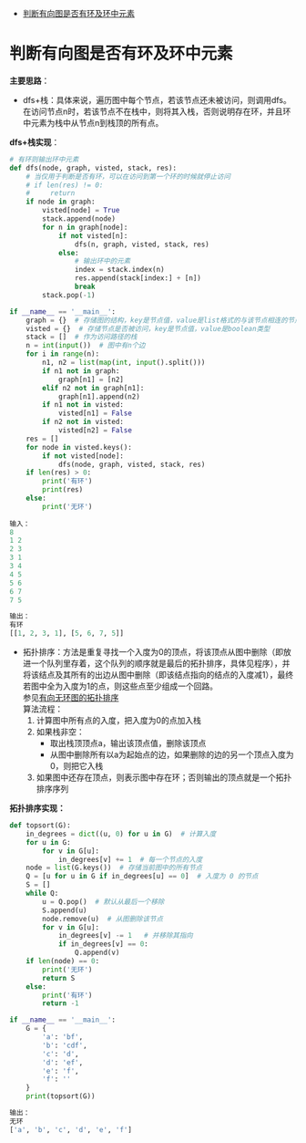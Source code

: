 * [判断有向图是否有环及环中元素](#判断有向图是否有环及环中元素)

# 判断有向图是否有环及环中元素
**主要思路**： 
- dfs+栈：具体来说，遍历图中每个节点，若该节点还未被访问，则调用dfs。在访问节点n时，若该节点不在栈中，则将其入栈，否则说明存在环，并且环中元素为栈中从节点n到栈顶的所有点。

**dfs+栈实现**：
```python
# 有环则输出环中元素
def dfs(node, graph, visted, stack, res):
    # 当仅用于判断是否有环，可以在访问到第一个环的时候就停止访问 
    # if len(res) != 0:
    #     return
    if node in graph:
        visted[node] = True
        stack.append(node)
        for n in graph[node]:
            if not visted[n]:
                dfs(n, graph, visted, stack, res)
            else:
                # 输出环中的元素
                index = stack.index(n)
                res.append(stack[index:] + [n])
                break
        stack.pop(-1)

if __name__ == '__main__':
    graph = {}  # 存储图的结构，key是节点值，value是list格式的与该节点相连的节点值
    visted = {}  # 存储节点是否被访问，key是节点值，value是boolean类型
    stack = []  # 作为访问路径的栈
    n = int(input())  # 图中有n个边
    for i in range(n):
        n1, n2 = list(map(int, input().split()))
        if n1 not in graph:
            graph[n1] = [n2]
        elif n2 not in graph[n1]:
            graph[n1].append(n2)
        if n1 not in visted:
            visted[n1] = False
        if n2 not in visted:
            visted[n2] = False
    res = []
    for node in visted.keys():
        if not visted[node]:
            dfs(node, graph, visted, stack, res)
    if len(res) > 0:
        print('有环')
        print(res)
    else:
        print('无环')
    
输入：
8
1 2
2 3
3 1
3 4
4 5
5 6
6 7
7 5

输出：
有环
[[1, 2, 3, 1], [5, 6, 7, 5]]
```
 
- 拓扑排序：方法是重复寻找一个入度为0的顶点，将该顶点从图中删除（即放进一个队列里存着，这个队列的顺序就是最后的拓扑排序，具体见程序），并将该结点及其所有的出边从图中删除（即该结点指向的结点的入度减1），最终若图中全为入度为1的点，则这些点至少组成一个回路。     
    参见[有向无环图的拓扑排序](https://www.cnblogs.com/en-heng/p/5085690.html)   
    算法流程：
    1. 计算图中所有点的入度，把入度为0的点加入栈
    2. 如果栈非空：
        - 取出栈顶顶点a，输出该顶点值，删除该顶点
        - 从图中删除所有以a为起始点的边，如果删除的边的另一个顶点入度为0，则把它入栈
    3. 如果图中还存在顶点，则表示图中存在环；否则输出的顶点就是一个拓扑排序序列

**拓扑排序实现：**

```python
def topsort(G):
    in_degrees = dict((u, 0) for u in G)  # 计算入度
    for u in G:
        for v in G[u]:
            in_degrees[v] += 1  # 每一个节点的入度
    node = list(G.keys())  # 存储当前图中的所有节点
    Q = [u for u in G if in_degrees[u] == 0]  # 入度为 0 的节点
    S = []
    while Q:
        u = Q.pop()  # 默认从最后一个移除
        S.append(u)
        node.remove(u)  # 从图删除该节点
        for v in G[u]:
            in_degrees[v] -= 1   # 并移除其指向
            if in_degrees[v] == 0:
                Q.append(v)
    if len(node) == 0:
        print('无环')
        return S
    else:
        print('有环')
        return -1

if __name__ == '__main__':
    G = {
        'a': 'bf',
        'b': 'cdf',
        'c': 'd',
        'd': 'ef',
        'e': 'f',
        'f': ''
    }
    print(topsort(G))

输出：
无环
['a', 'b', 'c', 'd', 'e', 'f']
```
